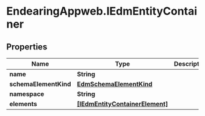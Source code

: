 # EndearingAppweb.IEdmEntityContainer

## Properties
Name | Type | Description | Notes
------------ | ------------- | ------------- | -------------
**name** | **String** |  | [optional] 
**schemaElementKind** | [**EdmSchemaElementKind**](EdmSchemaElementKind.md) |  | [optional] 
**namespace** | **String** |  | [optional] 
**elements** | [**[IEdmEntityContainerElement]**](IEdmEntityContainerElement.md) |  | [optional] 
